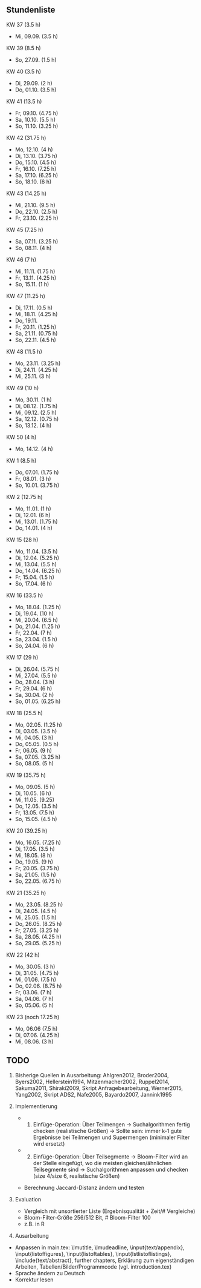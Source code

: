 ## Stundenliste


KW 37 (3.5 h)
* Mi, 09.09. (3.5 h)


KW 39 (8.5 h)
* So, 27.09. (1.5 h)


KW 40 (3.5 h)
* Di, 29.09. (2 h)
* Do, 01.10. (3.5 h)


KW 41 (13.5 h)
* Fr, 09.10. (4.75 h)
* Sa, 10.10. (5.5 h)
* So, 11.10. (3.25 h)


KW 42 (31.75 h)
* Mo, 12.10. (4 h)
* Di, 13.10. (3.75 h)
* Do, 15.10. (4.5 h)
* Fr, 16.10. (7.25 h)
* Sa, 17.10. (6.25 h)
* So, 18.10. (6 h)


KW 43 (14.25 h)
* Mi, 21.10. (9.5 h)
* Do, 22.10. (2.5 h)
* Fr, 23.10. (2.25 h)


KW 45 (7.25 h)
* Sa, 07.11. (3.25 h)
* So, 08.11. (4 h)


KW 46 (7 h)
* Mi, 11.11. (1.75 h)
* Fr, 13.11. (4.25 h)
* So, 15.11. (1 h)


KW 47 (11.25 h)
* Di, 17.11. (0.5 h)
* Mi, 18.11. (4.25 h)
* Do, 19.11. 
* Fr, 20.11. (1.25 h)
* Sa, 21.11. (0.75 h)
* So, 22.11. (4.5 h)


KW 48 (11.5 h)
* Mo, 23.11. (3.25 h)
* Di, 24.11. (4.25 h)
* Mi, 25.11. (3 h)


KW 49 (10 h)
* Mo, 30.11. (1 h)
* Di, 08.12. (1.75 h)
* Mi, 09.12. (2.5 h)
* Sa, 12.12. (0.75 h)
* So, 13.12. (4 h)


KW 50 (4 h)
* Mo, 14.12. (4 h)


KW 1 (8.5 h)
* Do, 07.01. (1.75 h)
* Fr, 08.01. (3 h)
* So, 10.01. (3.75 h)


KW 2 (12.75 h)
* Mo, 11.01. (1 h)
* Di, 12.01. (6 h)
* Mi, 13.01. (1.75 h)
* Do, 14.01. (4 h)


KW 15 (28 h)
* Mo, 11.04. (3.5 h)
* Di, 12.04. (5.25 h)
* Mi, 13.04. (5.5 h)
* Do, 14.04. (6.25 h)
* Fr, 15.04. (1.5 h)
* So, 17.04. (6 h)


KW 16 (33.5 h)
* Mo, 18.04. (1.25 h)
* Di, 19.04. (10 h)
* Mi, 20.04. (6.5 h)
* Do, 21.04. (1.25 h)
* Fr, 22.04. (7 h)
* Sa, 23.04. (1.5 h)
* So, 24.04. (6 h)


KW 17 (29 h) 
* Di, 26.04. (5.75 h)
* Mi, 27.04. (5.5 h)
* Do, 28.04. (3 h)
* Fr, 29.04. (6 h)
* Sa, 30.04. (2 h)
* So, 01.05. (6.25 h)


KW 18 (25.5 h)
* Mo, 02.05. (1.25 h)
* Di, 03.05. (3.5 h)
* Mi, 04.05. (3 h)
* Do, 05.05. (0.5 h)
* Fr, 06.05. (9 h)
* Sa, 07.05. (3.25 h)
* So, 08.05. (5 h)


KW 19 (35.75 h)
* Mo, 09.05. (5 h)
* Di, 10.05. (6 h)
* Mi, 11.05. (9.25)
* Do, 12.05. (3.5 h)
* Fr, 13.05. (7.5 h)
* So, 15.05. (4.5 h)


KW 20 (39.25 h)
* Mo, 16.05. (7.25 h)
* Di, 17.05. (3.5 h)
* Mi, 18.05. (8 h)
* Do, 19.05. (9 h)
* Fr, 20.05. (3.75 h)
* Sa, 21.05. (1.5 h)
* So, 22.05. (6.75 h)


KW 21 (35.25 h)
* Mo, 23.05. (8.25 h)
* Di, 24.05. (4.5 h)
* Mi, 25.05. (1.5 h) 
* Do, 26.05. (8.25 h)
* Fr, 27.05. (3.25 h)
* Sa, 28.05. (4.25 h)
* So, 29.05. (5.25 h)


KW 22 (42 h)
* Mo, 30.05. (3 h)
* Di, 31.05. (4.75 h)
* Mi, 01.06. (7.5 h)
* Do, 02.06. (8.75 h)
* Fr, 03.06. (7 h)
* Sa, 04.06. (7 h)
* So, 05.06. (5 h)


KW 23 (noch 17.25 h)
* Mo, 06.06 (7.5 h)
* Di, 07.06. (4.25 h)
* Mi, 08.06. (3 h)


## TODO

1. Bisherige Quellen in Ausarbeitung: Ahlgren2012, Broder2004, Byers2002, Hellerstein1994, Mitzenmacher2002, Ruppel2014, Sakuma2011, Shiraki2009, Skript Anfragebearbeitung, Werner2015, Yang2002, Skript ADS2, Nafe2005, Bayardo2007, Jannink1995

2. Implementierung

	* 1. Einfüge-Operation: Über Teilmengen 
		-> Suchalgorithmen fertig checken (realistische Größen)
		-> Sollte sein: immer k-1 gute Ergebnisse bei Teilmengen und Supermengen (minimaler Filter wird ersetzt)
		
	* 2. Einfüge-Operation: Über Teilsegmente
		-> Bloom-Filter wird an der Stelle eingefügt, wo die meisten gleichen/ähnlichen Teilsegmente sind
		-> Suchalgorithmen anpassen und checken (size 4/size 6, realistische Größen)

	* Berechnung Jaccard-Distanz ändern und testen 
		
3. Evaluation 

	* Vergleich mit unsortierter Liste (Ergebnisqualität + Zeit/# Vergleiche)
	* Bloom-Filter-Größe 256/512 Bit, # Bloom-Filter 100
	* z.B. in R

4. Ausarbeitung 

- Anpassen in main.tex: \lmutitle, \lmudeadline, \input{text/appendix}, \input{listoffigures}, \input{listoftables}, \input{lstlistoflistings}, \include{text/abstract}, further chapters, Erklärung zum eigenständigen Arbeiten, Tabellen/Bilder/Programmcode (vgl. introduction.tex)
- Sprache ändern zu Deutsch
- Korrektur lesen